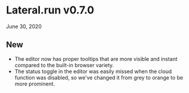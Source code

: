 # Lateral.run v0.7.0

June 30, 2020

## New

- The editor now has proper tooltips that are more visible and instant compared
  to the built-in browser variety.
- The status toggle in the editor was easily missed when the cloud function was
  disabled, so we've changed it from grey to orange to be more prominent.
